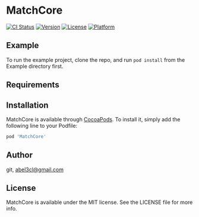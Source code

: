 # MatchCore

[![CI Status](https://img.shields.io/travis/git/MatchCore.svg?style=flat)](https://travis-ci.org/git/MatchCore)
[![Version](https://img.shields.io/cocoapods/v/MatchCore.svg?style=flat)](https://cocoapods.org/pods/MatchCore)
[![License](https://img.shields.io/cocoapods/l/MatchCore.svg?style=flat)](https://cocoapods.org/pods/MatchCore)
[![Platform](https://img.shields.io/cocoapods/p/MatchCore.svg?style=flat)](https://cocoapods.org/pods/MatchCore)

## Example

To run the example project, clone the repo, and run `pod install` from the Example directory first.

## Requirements

## Installation

MatchCore is available through [CocoaPods](https://cocoapods.org). To install
it, simply add the following line to your Podfile:

```ruby
pod 'MatchCore'
```

## Author

git, abel3cl@gmail.com

## License

MatchCore is available under the MIT license. See the LICENSE file for more info.
